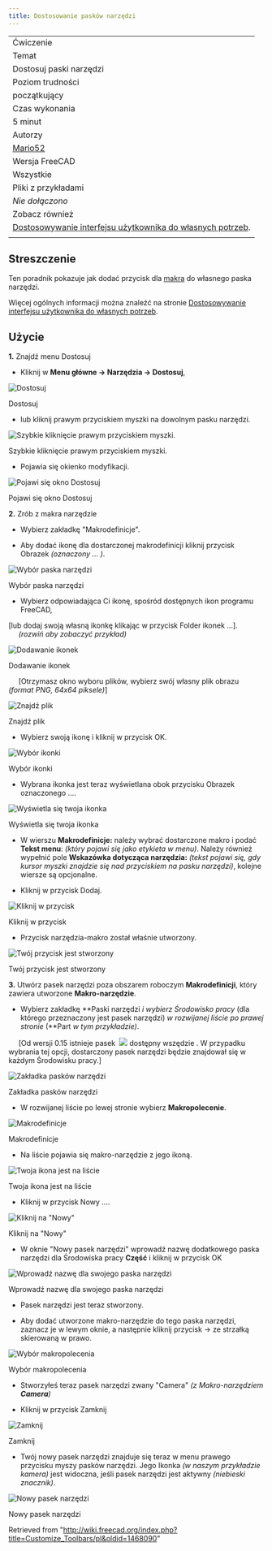 ```yaml
---
title: Dostosowanie pasków narzędzi
---
```

|  |
| --- |
| Ćwiczenie |
| Temat |
| Dostosuj paski narzędzi |
| Poziom trudności |
| początkujący |
| Czas wykonania |
| 5 minut |
| Autorzy |
| [Mario52](/User:Mario52 "User:Mario52") |
| Wersja FreeCAD |
| Wszystkie |
| Pliki z przykładami |
| *Nie dołączono* |
| Zobacz również |
| [Dostosowywanie interfejsu użytkownika do własnych potrzeb](/Interface_Customization/pl "Interface Customization/pl"). |
|  |

## Streszczenie

Ten poradnik pokazuje jak dodać przycisk dla [makra](/index.php?title=Macro/pl&action=edit&redlink=1 "Macro/pl (page does not exist)") do własnego paska narzędzi.

Więcej ogólnych informacji można znaleźć na stronie [Dostosowywanie interfejsu użytkownika do własnych potrzeb](/Interface_Customization/pl "Interface Customization/pl").

## Użycie

**1.** Znajdź menu Dostosuj

* Kliknij w **Menu główne → Narzędzia → Dostosuj**,

![Dostosuj](/images/CustomizeToolBar_01.png)

Dostosuj

* lub kliknij prawym przyciskiem myszki na dowolnym pasku narzędzi.

![Szybkie kliknięcie prawym przyciskiem myszki.](/images/CustomizeToolBar_02.png)

Szybkie kliknięcie prawym przyciskiem myszki.

* Pojawia się okienko modyfikacji.

![Pojawi się okno Dostosuj](/images/CustomizeToolBar_03.png)

Pojawi się okno Dostosuj

**2.** Zrób z makra narzędzie

* Wybierz zakładkę "Makrodefinicje".

* Aby dodać ikonę dla dostarczonej makrodefinicji kliknij przycisk Obrazek *(oznaczony ... )*.

![Wybór paska narzędzi](/images/CustomizeToolBar_04.png)

Wybór paska narzędzi

* Wybierz odpowiadająca Ci ikonę, spośród dostępnych ikon programu FreeCAD,

[lub dodaj swoją własną ikonkę klikając w przycisk Folder ikonek ...].                  *(rozwiń aby zobaczyć przykład)*

![Dodawanie ikonek](/images/CustomizeToolBar_05.png)

Dodawanie ikonek

     [Otrzymasz okno wyboru plików, wybierz swój własny plik obrazu *(format PNG, 64x64 piksele)*]

![Znajdź plik](/images/CustomizeToolBar_06.png)

Znajdź plik

* Wybierz swoją ikonę i kliknij w przycisk OK.

![Wybór ikonki](/images/CustomizeToolBar_07.png)

Wybór ikonki

* Wybrana ikonka jest teraz wyświetlana obok przycisku Obrazek oznaczonego ....

![Wyświetla się twoja ikonka](/images/CustomizeToolBar_08.png)

Wyświetla się twoja ikonka

* W wierszu **Makrodefinicje:** należy wybrać dostarczone makro i podać **Tekst menu**: *(który pojawi się jako etykieta w menu)*. Należy również wypełnić pole **Wskazówka dotycząca narzędzia:** *(tekst pojawi się, gdy kursor myszki znajdzie się nad przyciskiem na pasku narzędzi)*, kolejne wiersze są opcjonalne.

* Kliknij w przycisk Dodaj.

![Kliknij w przycisk](/images/CustomizeToolBar_09.png)

Kliknij w przycisk

* Przycisk narzędzia-makro został właśnie utworzony.

![Twój przycisk jest stworzony](/images/CustomizeToolBar_10.png)

Twój przycisk jest stworzony

**3.** Utwórz pasek narzędzi poza obszarem roboczym **Makrodefinicji**, który zawiera utworzone **Makro-narzędzie**.

* Wybierz zakładkę **Paski narzędzi *i wybierz Środowisko pracy* (dla którego przeznaczony jest pasek narzędzi) *w rozwijanej liście po prawej stronie* (**Part *w tym przykładzie)*.

     [Od wersji 0.15 istnieje pasek  ![](/images/Freecad.svg) dostępny wszędzie . W przypadku wybrania tej opcji, dostarczony pasek narzędzi będzie znajdował się w każdym Środowisku pracy.]

![Zakładka pasków narzędzi](/images/CustomizeToolBar_11.png)

Zakładka pasków narzędzi

* W rozwijanej liście po lewej stronie wybierz **Makropolecenie**.

![Makrodefinicje](/images/CustomizeToolBar_12.png)

Makrodefinicje

* Na liście pojawia się makro-narzędzie z jego ikoną.

![Twoja ikona jest na liście](/images/CustomizeToolBar_13.png)

Twoja ikona jest na liście

* Kliknij w przycisk Nowy ....

![Kliknij na "Nowy"](/images/CustomizeToolBar_14.png)

Kliknij na "Nowy"

* W oknie "Nowy pasek narzędzi" wprowadź nazwę dodatkowego paska narzędzi dla Środowiska pracy **Część** i kliknij w przycisk OK

![Wprowadź nazwę dla swojego paska narzędzi](/images/CustomizeToolBar_15.png)

Wprowadź nazwę dla swojego paska narzędzi

* Pasek narzędzi jest teraz stworzony.

* Aby dodać utworzone makro-narzędzie do tego paska narzędzi, zaznacz je w lewym oknie, a następnie kliknij przycisk → ze strzałką skierowaną w prawo.

![Wybór makropolecenia](/images/CustomizeToolBar_07.png)

Wybór makropolecenia

* Stworzyłeś teraz pasek narzędzi zwany "Camera" *(z Makro-narzędziem **Camera**)*

* Kliknij w przycisk Zamknij

![Zamknij](/images/CustomizeToolBar_17.png)

Zamknij

* Twój nowy pasek narzędzi znajduje się teraz w menu prawego przycisku myszy pasków narzędzi. Jego Ikonka *(w naszym przykładzie kamera)* jest widoczna, jeśli pasek narzędzi jest aktywny *(niebieski znacznik)*.

![Nowy pasek narzędzi](/images/CustomizeToolBar_18.png)

Nowy pasek narzędzi

Retrieved from "<http://wiki.freecad.org/index.php?title=Customize_Toolbars/pl&oldid=1468090>"